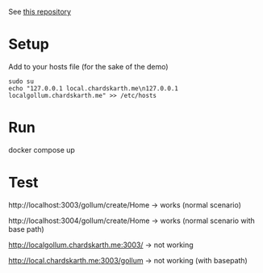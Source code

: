 See [this repository](https://github.com/chardskarth/gollum-behind-nginx)

# Setup

Add to your hosts file (for the sake of the demo)
```shell
sudo su
echo "127.0.0.1 local.chardskarth.me\n127.0.0.1 localgollum.chardskarth.me" >> /etc/hosts
```

# Run
docker compose up


# Test
http://localhost:3003/gollum/create/Home -> works (normal scenario)

http://localhost:3004/gollum/create/Home -> works (normal scenario with base path)

http://localgollum.chardskarth.me:3003/ -> not working

http://local.chardskarth.me:3003/gollum -> not working (with basepath)

